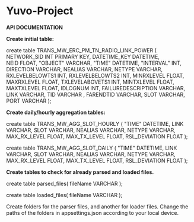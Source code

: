 # Yuvo-Project

**API DOCUMENTATION**

**Create initial table:**

create table TRANS_MW_ERC_PM_TN_RADIO_LINK_POWER (
  NETWORK_SID INT PRIMARY KEY,
  DATETIME_KEY DATETIME,	
  NEID FLOAT,
  "OBJECT" VARCHAR,
  "TIME" DATETIME,
  "INTERVAL" INT,
  DIRECTION VARCHAR,
  NEALIAS	VARCHAR,
  NETYPE	VARCHAR,
  RXLEVELBELOWTS1	INT,
  RXLEVELBELOWTS2	INT,
  MINRXLEVEL FLOAT,
  MAXRXLEVEL FLOAT,
  TXLEVELABOVETS1	INT,
  MINTXLEVEL FLOAT,
  MAXTXLEVEL FLOAT,
  IDLOGNUM INT,
  FAILUREDESCRIPTION VARCHAR,
  LINK VARCHAR,
  TID VARCHAR ,
  FARENDTID VARCHAR,
  SLOT VARCHAR,
  PORT VARCHAR
);

**Create daily/hourly aggregation tables:**

create table TRANS_MW_AGG_SLOT_HOURLY (
  "TIME" DATETIME,
  LINK VARCHAR,
  SLOT VARCHAR,
  NEALIAS	VARCHAR,
  NETYPE	VARCHAR,
  MAX_RX_LEVEL FLOAT,
  MAX_TX_LEVEL FLOAT,
  RSL_DEVIATION FLOAT
);

create table TRANS_MW_AGG_SLOT_DAILY (
  "TIME" DATETIME,
  LINK VARCHAR,
  SLOT VARCHAR,
  NEALIAS	VARCHAR,
  NETYPE	VARCHAR,
  MAX_RX_LEVEL FLOAT,
  MAX_TX_LEVEL FLOAT,
  RSL_DEVIATION FLOAT
);

**Create tables to check for already parsed and loaded files.**

create table parsed_files(
fileName VARCHAR
); 

create table loaded_files(
fileName VARCHAR
); 

Create folders for the parser files, and another for loader files. 
Change the paths of the folders in appsettings.json according to your local device.
